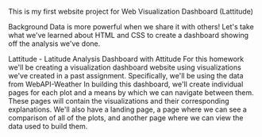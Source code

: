 
This is my first website project for Web Visualization Dashboard (Lattitude)

Background
Data is more powerful when we share it with others! Let's take what we've learned about HTML and CSS to create a dashboard showing off the analysis we've done.

Lattitude - Latitude Analysis Dashboard with Attitude
For this homework we'll be creating a visualization dashboard website using visualizations we've created in a past assignment. Specifically, we'll be using the data from  WebAPI-Weather
In building this dashboard, we'll create individual pages for each plot and a means by which we can navigate between them. These pages will contain the visualizations and their corresponding explanations. We'll also have a landing page, a page where we can see a comparison of all of the plots, and another page where we can view the data used to build them.


